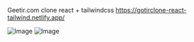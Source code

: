 Geetir.com clone react + tailwindcss
https://gotirclone-react-tailwind.netlify.app/

![Image](https://github.com/user-attachments/assets/34f81690-8b68-4b76-a551-d0ce5efa7a53)
![Image](https://github.com/user-attachments/assets/321228b4-c103-4b63-a049-da4a09ea986b)

